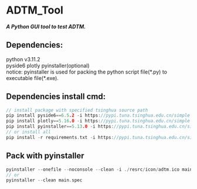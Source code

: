 # ADTM_Tool
***A Python GUI tool to test ADTM.***   

## Dependencies:
python v3.11.2  
pyside6  plotly  pyinstaller(optional)  
notice: pyinstaller is used for packing the python script file(\*.py) to executable file(\*.exe).  

## Dependencies install cmd:
```C
// install package with specified tsinghua source path
pip install pyside6==6.5.2 -i https://pypi.tuna.tsinghua.edu.cn/simple
pip install plotly==5.16.0 -i https://pypi.tuna.tsinghua.edu.cn/simple
pip install pyinstaller==5.13.0 -i https://pypi.tuna.tsinghua.edu.cn/simple  (optional)
// or install all 
pip install -r requirements.txt -i https://pypi.tuna.tsinghua.edu.cn/simple
```

## Pack with pyinstaller
```C
pyinstaller --onefile --noconsole --clean -i ./resrc/icon/adtm.ico main.py
// or
pyinstaller --clean main.spec
```
